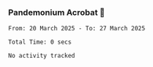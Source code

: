 ### Pandemonium Acrobat 🤸

<!--START_SECTION:waka-->

```all_time
From: 20 March 2025 - To: 27 March 2025

Total Time: 0 secs

No activity tracked
```

<!--END_SECTION:waka-->
